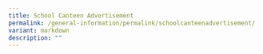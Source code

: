 ```yaml
---
title: School Canteen Advertisement
permalink: /general-information/permalink/schoolcanteenadvertisement/
variant: markdown
description: ""
---
```

 